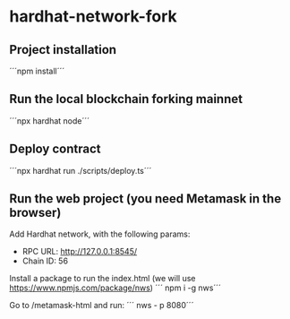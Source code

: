# hardhat-network-fork


## Project installation
´´´npm install´´´

## Run the local blockchain forking mainnet
´´´npx hardhat node´´´

## Deploy contract

´´´npx hardhat run ./scripts/deploy.ts´´´

## Run the web project (you need Metamask in the browser)
Add Hardhat network, with the following params:

 - RPC URL: http://127.0.0.1:8545/
 - Chain ID: 56

Install a package to run the index.html (we will use https://www.npmjs.com/package/nws)
´´´ npm i -g nws´´´

Go to /metamask-html and run:
´´´ nws - p 8080´´´

